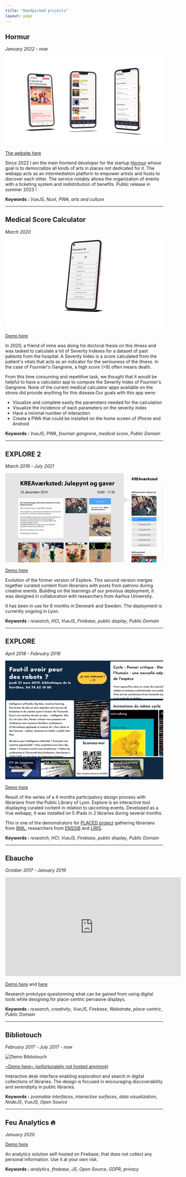 ```yaml
---
title: "Handpicked projects"
layout: page
---
```


## Hormur

*January 2022 - now*

![Hormur PWA screenshots](/files/hormur.png)

[The website here](https://hormur.com/)

Since 2022 I am the main frontend developer for the startup [Hormur](https://hormur.com) whose goal is to democratize all kinds of arts in places not dedicated for it. The webapp acts as an intermediation platform to empower artists and hosts to discover each other. The service notably allows the organization of events with a ticketing system and redistribution of benefits. Public release in summer 2023 !

**Keywords :** *VueJS*, *Nuxt*, *PWA*, *arts and culture*

----

## Medical Score Calculator

*March 2020*

![Fournier's Severity Index Calculator](/files/fournier.png)

[Demo here](https://loving-ride-53e79f.netlify.app/#/)

In 2020, a friend of mine was doing his doctoral thesis on this illness and was tasked to calculate a lot of Severity Indexes for a dataset of past patients from the hospital. A Severity Index is a score calculated from the patient's vitals that acts as an indicator for the seriouness of the illness. In the case of Fournier's Gangrene, a high score (>9) often means death.

From this time consuming and repetitive task, we thought that it would be helpful to have a calculator app to compute the Severity Index of Fournier's Gangrene. None of the current medical calculator apps available on the stores did provide anything for this disease.Our goals with this app were:
- Visualize and complete easily the parameters needed for the calculation
- Visualize the incidence of each parameters on the severity index
- Have a minimal number of interaction
- Create a PWA that could be installed on the home screen of iPhone and Android


**Keywords :** *VueJS*, *PWA*, *fournier gangrene*, *medical score*, *Public Domain*

----

## EXPLORE 2

*March 2019 - July 2021*

![Explore v2](/files/explore.gif)

[Demo here](https://aa.placed.eu/#/series)

Evolution of the former version of Explore. This second version merges together curated content from librarians with posts from patrons during creative events. Building on the learnings of our previous deployment, it was designed in collaboration with researchers from Aarhus University. 

It has been in use for 6 months in Denmark and Sweden. The deployment is currently ongoing in Lyon.


**Keywords :** *research*, *HCI*, *VueJS*, *Firebase*, *public display*, *Public Domain*

----

## EXPLORE

*April 2018 - February 2019*

![Explore v1](/files/explore1.PNG)

[Demo here](https://explore.placed.eu/#/5214)

Result of the series of a 4 months participatory design process with librarians from the Public Library of Lyon. Explore is an interactive tool displaying curated content in relation to upcoming events. Developed as a Vue webapp, it was installed on 5 iPads in 2 libraries during several months.

This is one of the demonstrators for [PLACED project](http://www.placedproject.eu) gathering librarians from [BML](https://bm-lyon.fr), researchers from [ENSSIB](https://enssib.fr) and [LIRIS](https://liris.cnrs.fr).


**Keywords :** *research*, *HCI*, *VueJS*, *Firebase*, *public display*, *Public Domain*

----

## Ebauche

*October 2017 - January 2019*

<iframe width="560" height="315" src="https://www.youtube.com/embed/dHFB0OlbOo8" frameborder="0" allow="accelerometer; autoplay; encrypted-media; gyroscope; picture-in-picture" allowfullscreen></iframe>

[Demo here](https://draw.ebauche.eu) and [here](https://display.ebauche.eu)

Research prototype questionning what can be gained from using digital tools while designing for place-centric pervasive displays.

**Keywords :** *research*, *creativity*, *VueJS*, *Firebase*, *Webstrate*, *place-centric*, *Public Domain*

----

## Bibliotouch

*February 2017 - July 2017 - now*

<!-- ![Bibliotouch](/files/agenda-bibliotouch.jpg)-->
![Demo Bibliotouch](https://user-images.githubusercontent.com/5560197/172401198-6a126d29-06da-4e10-91fc-d64724a18484.gif)

[~Demo here~ (unfortunately not hosted anymore)](https://bibliotouch.enssib.fr)

Interactive desk interface enabling exploration and search in digital collections of libraries. The design is focused in encouraging discoverability and serendipity in public libraries.

**Keywords :** *zoomable interfaces*, *interactive surfaces*, *data visualization*, *NodeJS*, *VueJS*, *Open Source*

----

## Feu Analytics 🔥

*January 2020*

[Demo here](http://www.krlx.fr/feu-analytics/index.html)

An analytics solution self-hosted on Firebase, that does not collect any personal information. Use it at your own risk.

**Keywords :** *analytics*, *firebase*, *JS*, *Open Source*, *GDPR*, *privacy*
